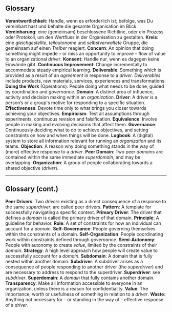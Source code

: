 ## Glossary

**Verantwortlichkeit:** Handle, wenn es erforderlich ist; befolge, was Du vereinbart hast und behalte die gesamte Organisation im Blick. **Vereinbarung**: eine (gemeinsam) beschlossene Richtline, oder ein Prozess oder Protokoll, um den Wertfluss in der Organisation zu gestalten. **Kreis**: eine *gleichgestellte*, *teilautonome* und *selbstverwaltete* Gruppe, die gemeinsam auf einen *Treiber* reagiert. **Concern**: An opinion that doing something might impede – or miss an opportunity to improve – flow of value to an organizational *driver*. **Konsent**: Handle nur, wenn es dagegen keine Einwände gibt. **Continuous Improvement**: Change incrementally to accommodate steady empirical learning. **Deliverable**: Something which is provided as a result of an *agreement* in response to a *driver*. *Deliverables* include products, raw materials, services, experiences and transformations. **Doing the Work** (Operations): People doing what needs to be done, guided by coordination and *governance*. **Domain**: A distinct area of influence, activity and decision making within an *organization*. **Driver**: A driver is a person’s or a group's motive for responding to a specific situation. **Effectiveness**: Devote time only to what brings you closer towards achieving your objectives. **Empiricism**: Test all assumptions through experiments, continuous revision and falsification. **Equivalence**: Involve people in making and evolving decisions that affect them. **Governance**: Continuously deciding what to do to achieve objectives, and setting constraints on how and when things will be done. **Logbook**: A (digital) system to store all information relevant for running an *organization* and its teams. **Objection**: A reason why doing something stands in the way of (more) effective response to a *driver*. **Peer Domain**: Two peer *domains* are contained within the same immediate *superdomain*, and may be overlapping. **Organization**: A group of people collaborating towards a shared objective (*driver*).

* * *

## Glossary (cont.)

**Peer Drivers**: Two *drivers* existing as a direct consequence of a response to the same *superdriver*, are called peer drivers. **Pattern**: A template for successfully navigating a specific context. **Primary Driver**: The driver that defines a *domain* is called the primary driver of that domain. **Principle**: A guideline for behavior. **Role**: A set of constraints for how an individual can account for a *domain*. **Self-Governance**: People governing themselves within the constraints of a domain. **Self-Organization**: People coordinating work within constraints defined through *governance*. **Semi-Autonomy**: People with autonomy to create *value*, limited by the constraints of their *domain*. **Strategy**: A high level approach how people will create value to successfully account for a *domain*. **Subdomain**: A domain that is fully nested within another domain. **Subdriver**: A subdriver arises as a consequence of people responding to another driver (the *superdriver*) and are necessary to address to respond to the superdriver. **Superdriver**: see *subdriver*. **Superdomain**: A *domain* that fully contains another domain. **Transparency**: Make all information accessible to everyone in an organization, unless there is a reason for confidentiality. **Value**: The importance, worth or usefulness of something in relation to a *driver*. **Waste**: Anything not necessary for - or standing in the way of - effective response of a *driver*.